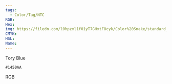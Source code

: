```yaml
---
tags:
  - Color/Tag/NTC
RGB:
Hex:
img: https://filedn.com/l0hpzxl1f01yT7GHxtF8cyk/Color%20Snake/standard_csv_to_svg/1450AA.svg
CMYK:
HSL:
Name:
---
```

Tory Blue
```palette
#1450AA
```
RGB
